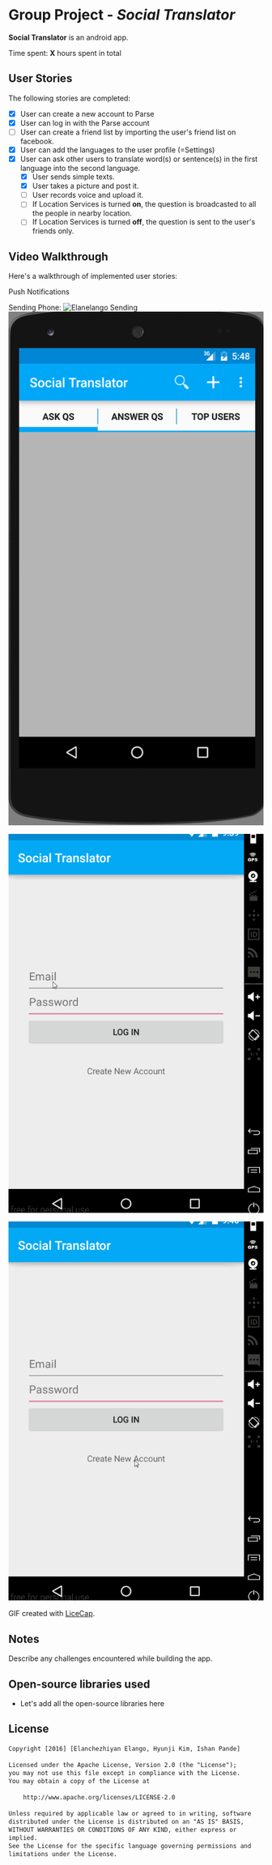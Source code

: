 # Group Project - *Social Translator*

**Social Translator** is an android app.

Time spent: **X** hours spent in total

## User Stories

The following stories are completed:

* [x] User can create a new account to Parse
* [x] User can log in with the Parse account
* [ ] User can create a friend list by importing the user's friend list on facebook.
* [x] User can add the languages to the user profile (=Settings)
* [x] User can ask other users to translate word(s) or sentence(s) in the first language into the second language.
  * [x] User sends simple texts.
  * [x] User takes a picture and post it.
  * [ ] User records voice and upload it.
  * [ ] If Location Services is turned **on**, the question is broadcasted to all the people in nearby location.
  * [ ] If Location Services is turned **off**, the question is sent to the user's friends only.

## Video Walkthrough 

Here's a walkthrough of implemented user stories:

Push Notifications

Sending Phone:
![Elanelango Sending](elanelango_sending.gif)
![Random123 Recieving](random123_rec.gif)

![Video Walkthrough](demo_play_1.gif)

![Video Walkthrough](demo_play_2.gif)

GIF created with [LiceCap](http://www.cockos.com/licecap/).

## Notes

Describe any challenges encountered while building the app.

## Open-source libraries used

- Let's add all the open-source libraries here

## License

    Copyright [2016] [Elanchezhiyan Elango, Hyunji Kim, Ishan Pande]

    Licensed under the Apache License, Version 2.0 (the "License");
    you may not use this file except in compliance with the License.
    You may obtain a copy of the License at

        http://www.apache.org/licenses/LICENSE-2.0

    Unless required by applicable law or agreed to in writing, software
    distributed under the License is distributed on an "AS IS" BASIS,
    WITHOUT WARRANTIES OR CONDITIONS OF ANY KIND, either express or implied.
    See the License for the specific language governing permissions and
    limitations under the License.